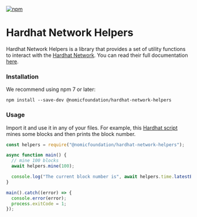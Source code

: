 [![npm](https://img.shields.io/npm/v/@nomicfoundation/hardhat-network-helpers.svg)](https://www.npmjs.com/package/@nomicfoundation/hardhat-network-helpers)

# Hardhat Network Helpers

Hardhat Network Helpers is a library that provides a set of utility functions to interact with the [Hardhat Network](https://hardhat.org/hardhat-network/docs). You can read their full documentation [here](https://hardhat.org/hardhat-network-helpers/docs).

### Installation

We recommend using npm 7 or later:

```
npm install --save-dev @nomicfoundation/hardhat-network-helpers
```

### Usage

Import it and use it in any of your files. For example, this [Hardhat script](https://hardhat.org/hardhat-runner/docs/advanced/scripts) mines some blocks and then prints the block number.

```js
const helpers = require("@nomicfoundation/hardhat-network-helpers");

async function main() {
  // mine 100 blocks
  await helpers.mine(100);

  console.log("The current block number is", await helpers.time.latestBlock());
}

main().catch((error) => {
  console.error(error);
  process.exitCode = 1;
});
```
